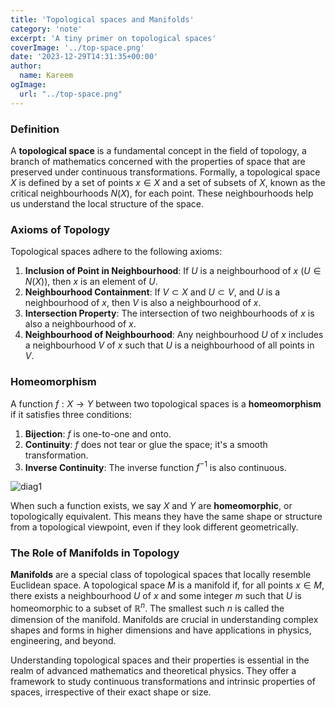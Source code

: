 ```yaml
---
title: 'Topological spaces and Manifolds'
category: 'note'
excerpt: 'A tiny primer on topological spaces'
coverImage: '../top-space.png'
date: '2023-12-29T14:31:35+00:00'
author:
  name: Kareem
ogImage:
  url: "../top-space.png"
---
```


### Definition
A **topological space** is a fundamental concept in the field of topology, a branch of mathematics concerned with the properties of space that are preserved under continuous transformations. Formally, a topological space $X$ is defined by a set of points $x \in X$ and a set of subsets of $X$, known as the critical neighbourhoods $N(X)$, for each point. These neighbourhoods help us understand the local structure of the space.

### Axioms of Topology
Topological spaces adhere to the following axioms:

1. **Inclusion of Point in Neighbourhood**: If $U$ is a neighbourhood of $x$ ($U \in N(X)$), then $x$ is an element of $U$.
2. **Neighbourhood Containment**: If $V \subset X$ and $U \subset V$, and $U$ is a neighbourhood of $x$, then $V$ is also a neighbourhood of $x$.
3. **Intersection Property**: The intersection of two neighbourhoods of $x$ is also a neighbourhood of $x$.
4. **Neighbourhood of Neighbourhood**: Any neighbourhood $U$ of $x$ includes a neighbourhood $V$ of $x$ such that $U$ is a neighbourhood of all points in $V$.

### Homeomorphism
A function $f: X \rightarrow Y$ between two topological spaces is a **homeomorphism** if it satisfies three conditions:

1. **Bijection**: $f$ is one-to-one and onto.
2. **Continuity**: $f$ does not tear or glue the space; it's a smooth transformation.
3. **Inverse Continuity**: The inverse function $f^{-1}$ is also continuous.

![diag1](../top-sp-d1.png "Diag1")

When such a function exists, we say $X$ and $Y$ are **homeomorphic**, or topologically equivalent. This means they have the same shape or structure from a topological viewpoint, even if they look different geometrically.

### The Role of Manifolds in Topology

**Manifolds** are a special class of topological spaces that locally resemble Euclidean space. A topological space $M$ is a manifold if, for all points $x \in M$, there exists a neighbourhood $U$ of $x$ and some integer $m$ such that $U$ is homeomorphic to a subset of $\mathbb{R}^n$. The smallest such $n$ is called the dimension of the manifold. Manifolds are crucial in understanding complex shapes and forms in higher dimensions and have applications in physics, engineering, and beyond.

Understanding topological spaces and their properties is essential in the realm of advanced mathematics and theoretical physics. They offer a framework to study continuous transformations and intrinsic properties of spaces, irrespective of their exact shape or size.
